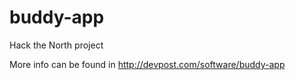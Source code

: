 # buddy-app
Hack the North project

More info can be found in http://devpost.com/software/buddy-app
